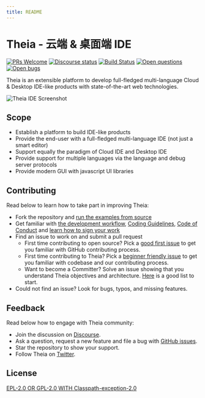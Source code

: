 ```yaml
---
title: README
---
```


# Theia - 云端 & 桌面端 IDE
[![PRs Welcome](https://img.shields.io/badge/PRs-welcome-brightgreen.svg?style=flat-square)](https://github.com/eclipse-theia/theia/labels/help%20wanted)
[![Discourse status](https://img.shields.io/discourse/status?color=blue&label=Community&server=https%3A%2F%2Fcommunity.theia-ide.org%2F)](https://community.theia-ide.org/)
[![Build Status](https://travis-ci.org/eclipse-theia/theia.svg?branch=master)](https://travis-ci.org/eclipse-theia/theia)
[![Open questions](https://img.shields.io/badge/Open-questions-pink.svg?style=flat-square)](https://github.com/eclipse-theia/theia/labels/question)
[![Open bugs](https://img.shields.io/badge/Open-bugs-red.svg?style=flat-square)](https://github.com/eclipse-theia/theia/labels/bug)

Theia is an extensible platform to develop full-fledged multi-language Cloud & Desktop IDE-like products with state-of-the-art web technologies.

<img src="/theia-screenshot.jpg" alt="Theia IDE Screenshot" class="doc-image">

## Scope
- Establish a platform to build IDE-like products
- Provide the end-user with a full-fledged multi-language IDE  (not just a smart editor)
- Support equally the paradigm of Cloud IDE and Desktop IDE
- Provide support for multiple languages via the language and debug server protocols
- Provide modern GUI with javascript UI libraries

## Contributing

Read below to learn how to take part in improving Theia:
- Fork the repository and [run the examples from source](https://github.com/eclipse-theia/theia/tree/master/doc/Developing.md#quick-start)
- Get familiar with [the development workflow](https://github.com/eclipse-theia/theia/tree/master/doc/Developing.md), [Coding Guidelines](https://github.com/eclipse-theia/theia/wiki/Coding-Guidelines), [Code of Conduct](https://github.com/eclipse-theia/theia/tree/master/CODE_OF_CONDUCT.md) and [learn how to sign your work](https://github.com/eclipse-theia/theia/tree/master/CONTRIBUTING.md#sign-your-work)
- Find an issue to work on and submit a pull request
  - First time contributing to open source? Pick a [good first issue](https://github.com/eclipse-theia/theia/labels/good%20first%20issue) to get you familiar with GitHub contributing process.
  - First time contributing to Theia? Pick a [beginner friendly issue](https://github.com/eclipse-theia/theia/labels/beginners) to get you familiar with codebase and our contributing process.
  - Want to become a Committer? Solve an issue showing that you understand Theia objectives and architecture. [Here](https://github.com/eclipse-theia/theia/labels/help%20wanted) is a good list to start.
- Could not find an issue? Look for bugs, typos, and missing features.

## Feedback

Read below how to engage with Theia community:
- Join the discussion on [Discourse](https://community.theia-ide.org/).
- Ask a question, request a new feature and file a bug with [GitHub issues](https://github.com/eclipse-theia/theia/issues/new).
- Star the repository to show your support.
- Follow Theia on [Twitter](https://twitter.com/theia_ide).

## License

[EPL-2.0 OR GPL-2.0 WITH Classpath-exception-2.0](https://github.com/eclipse-theia/theia/blob/master/LICENSE)
